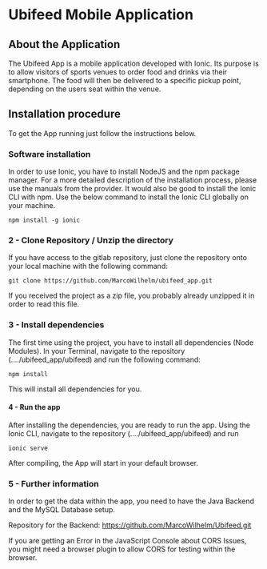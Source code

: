 # Ubifeed Mobile Application

## About the Application

The Ubifeed App is a mobile application developed with Ionic. Its purpose is to allow visitors of sports venues to order food and drinks via their smartphone. The food will then be delivered to a specific pickup point, depending on the users seat within the venue.


## Installation procedure

To get the App running just follow the instructions below.

### Software installation

In order to use Ionic, you have to install NodeJS and the npm package manager. For a more detailed description of the installation process, please use the manuals from the provider. It would also be good to install the Ionic CLI with npm. Use the below command to install the Ionic CLI globally on your machine.

```
npm install -g ionic
```


### 2 - Clone Repository / Unzip the directory

If you have access to the gitlab repository, just clone the repository onto your local machine with the following command:

```
git clone https://github.com/MarcoWilhelm/ubifeed_app.git
```

If you received the project as a zip file, you probably already unzipped it in order to read this file.

### 3 - Install dependencies

The first time using the project, you have to install all dependencies (Node Modules). In your Terminal, navigate to the repository (..../ubifeed_app/ubifeed) and run the following command:

```
npm install
```

This will install all dependencies for you.

#### 4 - Run the app

After installing the dependencies, you are ready to run the app.
Using the Ionic CLI, navigate to the repository (..../ubifeed_app/ubifeed) and run

```
ionic serve
```

After compiling, the App will start in your default browser.

### 5 - Further information

In order to get the data within the app, you need to have the Java Backend and the MySQL Database setup.

Repository for the Backend: https://github.com/MarcoWilhelm/Ubifeed.git

If you are getting an Error in the JavaScript Console about CORS Issues, you might need a browser plugin to allow CORS for testing within the browser.